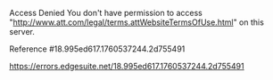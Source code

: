 Access Denied
You don't have permission to access "http://www.att.com/legal/terms.attWebsiteTermsOfUse.html" on this server.

Reference #18.995ed617.1760537244.2d755491

https://errors.edgesuite.net/18.995ed617.1760537244.2d755491